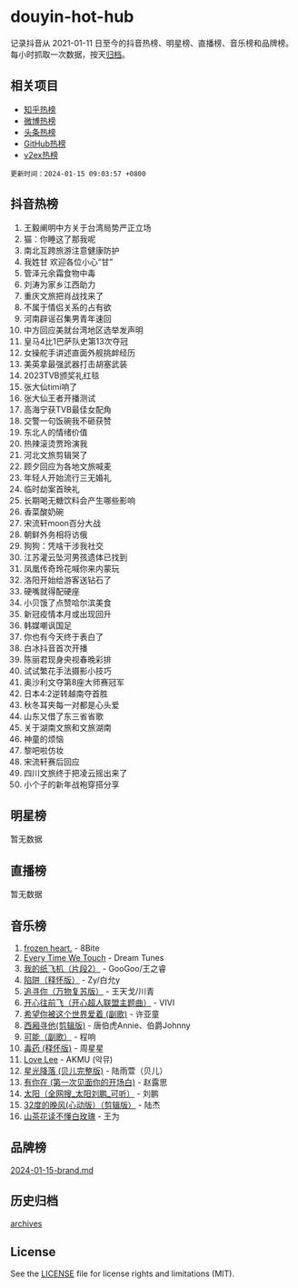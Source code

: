 # douyin-hot-hub

记录抖音从 2021-01-11 日至今的抖音热榜、明星榜、直播榜、音乐榜和品牌榜。每小时抓取一次数据，按天[归档](archives)。

## 相关项目

- [知乎热榜](https://github.com/lonnyzhang423/zhihu-hot-hub)
- [微博热榜](https://github.com/lonnyzhang423/weibo-hot-hub)
- [头条热榜](https://github.com/lonnyzhang423/toutiao-hot-hub)
- [GitHub热榜](https://github.com/lonnyzhang423/github-hot-hub)
- [v2ex热榜](https://github.com/lonnyzhang423/v2ex-hot-hub)


`更新时间：2024-01-15 09:03:57 +0800`

## 抖音热榜

1. 王毅阐明中方关于台湾局势严正立场
1. 猫：你睡这了那我呢
1. 南北互跨旅游注意健康防护
1. 我姓甘 欢迎各位小心“甘”
1. 管泽元余霜食物中毒
1. 刘涛为家乡江西助力
1. 重庆文旅把肖战找来了
1. 不属于情侣关系的占有欲
1. 河南辟谣召集男青年速回
1. 中方回应美就台湾地区选举发声明
1. 皇马4比1巴萨队史第13次夺冠
1. 女操舵手讲述直面外舰挑衅经历
1. 美英拿最强武器打击胡塞武装
1. 2023TVB颁奖礼红毯
1. 张大仙timi响了
1. 张大仙王者开播测试
1. 高海宁获TVB最佳女配角
1. 交警一句饭碗我不砸获赞
1. 东北人的情绪价值
1. 热辣滚烫贾玲演我
1. 河北文旅剪辑哭了
1. 顾夕回应为各地文旅喊麦
1. 年轻人开始流行三无婚礼
1. 临时劫案首映礼
1. 长期喝无糖饮料会产生哪些影响
1. 香菜酸奶碗
1. 宋流轩moon百分大战
1. 朝鲜外务相将访俄
1. 狗狗：凭啥干涉我社交
1. 江苏灌云坠河男孩遗体已找到
1. 凤凰传奇玲花喊你来内蒙玩
1. 洛阳开始给游客送钻石了
1. 硬嘴就得配硬座
1. 小贝饿了点赞哈尔滨美食
1. 新冠疫情本月或出现回升
1. 韩媒嘲讽国足
1. 你也有今天终于表白了
1. 白冰抖音首次开播
1. 陈丽君现身央视春晚彩排
1. 试试繁花手法摄影小技巧
1. 奥沙利文夺第8座大师赛冠军
1. 日本4:2逆转越南夺首胜
1. 秋冬耳夹每一对都是心头爱
1. 山东又借了东三省省歌
1. 关于湖南文旅和文旅湖南
1. 神童的烦恼
1. 黎吧啦仿妆
1. 宋流轩赛后回应
1. 四川文旅终于把凌云摇出来了
1. 小个子的新年战袍穿搭分享

## 明星榜

暂无数据

## 直播榜

暂无数据

## 音乐榜

1. [frozen heart.](https://sf3-cdn-tos.douyinstatic.com/obj/tos-cn-ve-2774/oIIWJfyjIACZA9zQMtnJ6hQQhFC4vhCupoRBsO) - 8Bite
1. [Every Time We Touch](https://sf86-cdn-tos.douyinstatic.com/obj/tos-cn-ve-2774/ogN6lUKQeBBfEVhIOMikG1CcJjugxk1tztZyhP) - Dream Tunes
1. [我的纸飞机（片段2）](https://sf86-cdn-tos.douyinstatic.com/obj/tos-cn-ve-2774/oM2ZrKcg2CD5AeRB2gkeXOFB1IxAGJdZPazYHf) - GooGoo/王之睿
1. [陷阱（释怀版）](https://sf86-cdn-tos.douyinstatic.com/obj/tos-cn-ve-2774/oE8C21LeZrzKLDFfQYgMzx4GAIHageG5IzayY7) - Zy/白允y
1. [追寻你（万物复苏版）](https://sf86-cdn-tos.douyinstatic.com/obj/tos-cn-ve-2774/oYeAZJsbjIDit9APmBg8u6uDUQnHmoCf3gbo74) - 王天戈/川青
1. [开心往前飞（开心超人联盟主题曲）](https://sf86-cdn-tos.douyinstatic.com/obj/tos-cn-ve-2774/9d8fb7c82cf1421fb93a9fe925275e0a) - VIVI
1. [希望你被这个世界爱着 (副歌)](https://sf86-cdn-tos.douyinstatic.com/obj/tos-cn-ve-2774/oUHCmWQfZlE3QQBKBeD8rCFLpJzPgCpImhsxMt) - 许亚童
1. [西厢寻他(剪辑版)](https://sf86-cdn-tos.douyinstatic.com/obj/tos-cn-ve-2774/oUsAVfAQKlRNxEv5qxvIB8o5qmIWUcXbzJKJhw) - 唐伯虎Annie、伯爵Johnny
1. [可能（副歌）](https://sf86-cdn-tos.douyinstatic.com/obj/tos-cn-ve-2774/cde1731888894259b333569393c2fb51) - 程响
1. [毒药 (释怀版)](https://sf86-cdn-tos.douyinstatic.com/obj/tos-cn-ve-2774/oYILMEAzspdZBIzy4frJNB8ZHPHWAhiwowd4Ad) - 周星星
1. [Love Lee](https://sf3-cdn-tos.douyinstatic.com/obj/tos-cn-ve-2774/o05GbkJGbCBTdDnMtB0fwOYgkeZp23vrWQDQBS) - AKMU (악뮤)
1. [星光降落 (贝儿完整版)](https://sf86-cdn-tos.douyinstatic.com/obj/tos-cn-ve-2774/okwB9hAwyAtsFFkFBzAX1hOOfQuIoMNs0W2Mwr) - 陆雨萱（贝儿）
1. [有你在 (第一次见面你的开场白)](https://sf86-cdn-tos.douyinstatic.com/obj/tos-cn-ve-2774/oAthrQ3ClJBfI57uBoFEgNDYtNCZ0TSYQQfxQ0) - 赵露思
1. [太阳（全网搜_太阳刘鹏_可听）](https://sf86-cdn-tos.douyinstatic.com/obj/tos-cn-ve-2774/ogWbyIQnlBFImVbeDocRdCIYtBHlbJXgfZMvgz) - 刘鹏
1. [32度的晚风(心动版）（剪辑版）](https://sf6-cdn-tos.douyinstatic.com/obj/tos-cn-ve-2774/owNyabsyWdzUulxhoJfK8IBXgp0UMQAHpvGh2B) - 陆杰
1. [山茶花读不懂白玫瑰](https://sf86-cdn-tos.douyinstatic.com/obj/tos-cn-ve-2774/osfn8B7DktrRHEPJgPCfDbw7QDQEkwC16BxZg9) - 王为

## 品牌榜

[2024-01-15-brand.md](archives/2024-01-15-brand.md)

## 历史归档

[archives](archives)

## License

See the [LICENSE](LICENSE) file for license rights and limitations (MIT).
